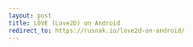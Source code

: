 ```yaml
---
layout: post
title: LÖVE (Love2D) on Android
redirect_to: https://rusnak.io/love2d-on-android/
---
```

